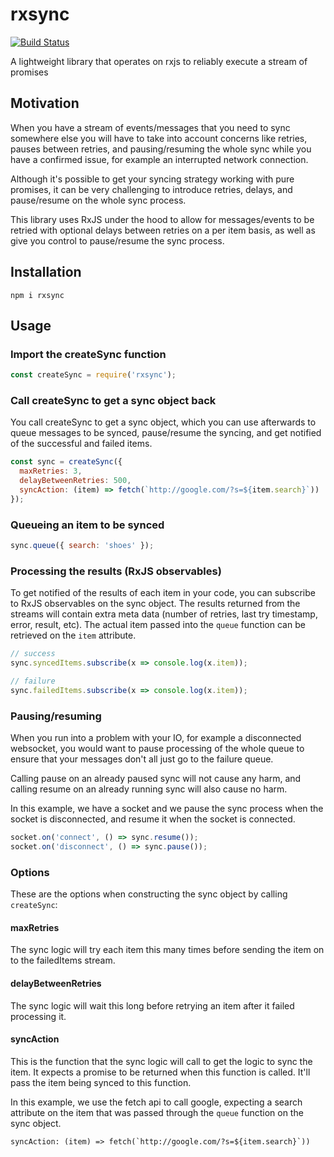 # rxsync

[![Build Status](https://travis-ci.org/hendrikswan/rxsync.svg?branch=master)](https://travis-ci.org/hendrikswan/rxsync)

A lightweight library that operates on rxjs to reliably execute a stream of promises

## Motivation 

When you have a stream of events/messages that you need to sync somewhere else you will have to take into account concerns like retries, pauses between retries, and pausing/resuming the whole sync while you have a confirmed issue, for example an interrupted network connection. 

Although it's possible to get your syncing strategy working with pure promises, it can be very challenging to introduce retries, delays, and pause/resume on the whole sync process. 

This library uses RxJS under the hood to allow for messages/events to be retried with optional delays between retries on a per item basis, as well as give you control to pause/resume the sync process. 

## Installation

`npm i rxsync`

## Usage 

### Import the createSync function
```javascript
const createSync = require('rxsync');
```

### Call createSync to get a sync object back 

You call createSync to get a sync object, which you can use afterwards to queue messages to be synced, pause/resume the syncing, and get notified of the successful and failed items. 

```javascript
const sync = createSync({
  maxRetries: 3, 
  delayBetweenRetries: 500,
  syncAction: (item) => fetch(`http://google.com/?s=${item.search}`))
});

```

### Queueing an item to be synced 

```javascript
sync.queue({ search: 'shoes' });
```

### Processing the results (RxJS observables)

To get notified of the results of each item in your code, you can subscribe to RxJS observables on the sync object. The results returned from the streams will contain extra meta data (number of retries, last try timestamp, error, result, etc). The actual item passed into the `queue` function can be retrieved on the `item` attribute. 

```javascript 
// success
sync.syncedItems.subscribe(x => console.log(x.item));

// failure 
sync.failedItems.subscribe(x => console.log(x.item));
```

### Pausing/resuming

When you run into a problem with your IO, for example a disconnected websocket, you would want to pause processing of the whole queue to ensure that your messages don't all just go to the failure queue. 

Calling pause on an already paused sync will not cause any harm, and calling resume on an already running sync will also cause no harm. 

In this example, we have a socket and we pause the sync process when the socket is disconnected, and resume it when the socket is connected. 

```javascript
socket.on('connect', () => sync.resume());
socket.on('disconnect', () => sync.pause());
```

### Options

These are the options when constructing the sync object by calling `createSync`: 

#### maxRetries

The sync logic will try each item this many times before sending the item on to the failedItems stream. 

#### delayBetweenRetries 

The sync logic will wait this long before retrying an item after it failed processing it. 

#### syncAction 

This is the function that the sync logic will call to get the logic to sync the item. It expects a promise to be returned when this function is called. It'll pass the item being synced to this function. 

In this example, we use the fetch api to call google, expecting a search attribute on the item that was passed through the `queue` function on the sync object. 

```
syncAction: (item) => fetch(`http://google.com/?s=${item.search}`))
```


